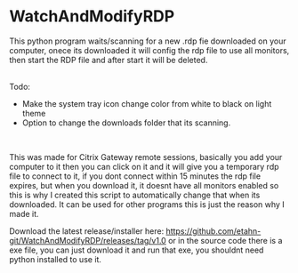# WatchAndModifyRDP

This python program waits/scanning for a new .rdp fie downloaded on your computer, onece its downloaded it will config the rdp file to use all monitors, then start the RDP file and after start it will be deleted.
<br><br>

Todo:
- Make the system tray icon change color from white to black on light theme
- Option to change the downloads folder that its scanning.
<br>


This was made for Citrix Gateway remote sessions, basically you add your computer to it then you can click on it and it will give you a temporary rdp file to connect to it, if you dont connect within 15 minutes the rdp file expires, but when you download it, it doesnt have all monitors enabled so this is why I created this script to automatically change that when its downloaded. It can be used for other programs this is just the reason why I made it.

Download the latest release/installer here: https://github.com/etahn-git/WatchAndModifyRDP/releases/tag/v1.0 or in the source code there is a exe file, you can just download it and run that exe, you shouldnt need python installed to use it.
